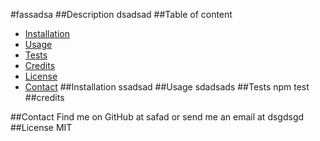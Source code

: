 #fassadsa
  ##Description
  dsadsad
  ##Table of content
- [Installation](#installation)
- [Usage](#usage)
- [Tests](#tests)
- [Credits](#credits)
- [License](#license)
- [Contact](#contact)
##Installation
ssadsad
##Usage
sdadsads
##Tests
npm test
##credits

##Contact
Find me on GitHub at safad or send me an email at dsgdsgd
##License
MIT
